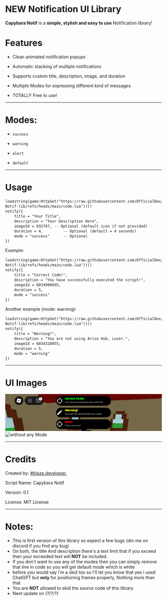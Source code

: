 # NEW Notification UI Library

**Capybara Notif** is a **simple, stylish and easy to use** Notification library!

# Features

- Clean animated notification popups

- Automatic stacking of multiple notifications

- Supports custom title, description, image, and duration

- Multiple Modes for expressing different kind of messages

- TOTALLY Free to use!

---

# Modes:

- ```success```

- ```warning```

- ```alert``` 

- ```default```

---

# Usage

```
loadstring(game:HttpGet("https://raw.githubusercontent.com/OfficialDex/Capybara-Notif-lib/refs/heads/main/code.lua"))() 
notify({
    title = "Your Title",
    description = "Your Description Here",
    imageId = 032797, -- Optional (default icon if not provided)
    duration = 4,         -- Optional (default = 4 seconds)
    mode = "success"      -- Optional
})

```

Example:

```
loadstring(game:HttpGet("https://raw.githubusercontent.com/OfficialDex/Capybara-Notif-lib/refs/heads/main/code.lua"))() 
notify({
    title = "Correct Code!",
    description = "You have successfully executed the script!",
    imageId = 6034996695,
    duration = 5,
    mode = "success"
})
```

Another example (mode: warning):

```
loadstring(game:HttpGet("https://raw.githubusercontent.com/OfficialDex/Capybara-Notif-lib/refs/heads/main/code.lua"))() 
notify({
    title = "Warning!",
    description = "You are not using Arise Hub, Loser.",
    imageId = 6034328955,
    duration = 5,
    mode = "warning"
})
```

---
# UI Images
![with Modes](Screenshot_20250427-202154.jpg)
![without any Mode](foldername/imagename.png)

---


# Credits

Created by: [#blaze.developer.](https://discord.com)

Script Name: Capybara Notif

Version: 0.1

License: MIT License



---

# Notes:
- This is first version of this library so expect a few bugs (dm me on discord if you find any bug)
- On both, the title And description there's a text limit that if you exceed then your exceeded text will **NOT** be included.
- If you don't want to use any of the modes then you can simply remove that line in code so you will get default mode which is white 
- before you would say i'm a skid too so I'll let you know that yes i used ChatGPT but **only** for positioning frames properly, Nothing more than that
- You are **NOT** allowed to skid the source code of this library
- Next update on (?/?/?)
